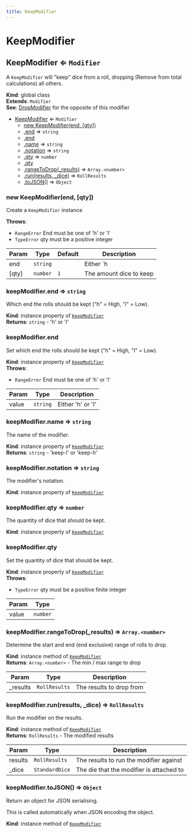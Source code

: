 ```yaml
---
title: KeepModifier
---
```


# KeepModifier

<a name="KeepModifier"></a>

## KeepModifier ⇐ <code>Modifier</code>
A `KeepModifier` will "keep" dice from a roll, dropping (Remove from total calculations) all
others.

**Kind**: global class  
**Extends**: <code>Modifier</code>  
**See**: [DropModifier](DropModifier) for the opposite of this modifier  

* [KeepModifier](#KeepModifier) ⇐ <code>Modifier</code>
    * [new KeepModifier(end, [qty])](#new_KeepModifier_new)
    * [.end](#KeepModifier+end) ⇒ <code>string</code>
    * [.end](#KeepModifier+end)
    * [.name](#KeepModifier+name) ⇒ <code>string</code>
    * [.notation](#KeepModifier+notation) ⇒ <code>string</code>
    * [.qty](#KeepModifier+qty) ⇒ <code>number</code>
    * [.qty](#KeepModifier+qty)
    * [.rangeToDrop(_results)](#KeepModifier+rangeToDrop) ⇒ <code>Array.&lt;number&gt;</code>
    * [.run(results, _dice)](#KeepModifier+run) ⇒ <code>RollResults</code>
    * [.toJSON()](#KeepModifier+toJSON) ⇒ <code>Object</code>

<a name="new_KeepModifier_new"></a>

### new KeepModifier(end, [qty])
Create a `KeepModifier` instance

**Throws**:

- <code>RangeError</code> End must be one of 'h' or 'l'
- <code>TypeError</code> qty must be a positive integer


| Param | Type | Default | Description |
| --- | --- | --- | --- |
| end | <code>string</code> |  | Either `h|l` to keep highest or lowest |
| [qty] | <code>number</code> | <code>1</code> | The amount dice to keep |

<a name="KeepModifier+end"></a>

### keepModifier.end ⇒ <code>string</code>
Which end the rolls should be kept ("h" = High, "l" = Low).

**Kind**: instance property of [<code>KeepModifier</code>](#KeepModifier)  
**Returns**: <code>string</code> - 'h' or 'l'  
<a name="KeepModifier+end"></a>

### keepModifier.end
Set which end the rolls should be kept ("h" = High, "l" = Low).

**Kind**: instance property of [<code>KeepModifier</code>](#KeepModifier)  
**Throws**:

- <code>RangeError</code> End must be one of 'h' or 'l'


| Param | Type | Description |
| --- | --- | --- |
| value | <code>string</code> | Either 'h' or 'l' |

<a name="KeepModifier+name"></a>

### keepModifier.name ⇒ <code>string</code>
The name of the modifier.

**Kind**: instance property of [<code>KeepModifier</code>](#KeepModifier)  
**Returns**: <code>string</code> - 'keep-l' or 'keep-h'  
<a name="KeepModifier+notation"></a>

### keepModifier.notation ⇒ <code>string</code>
The modifier's notation.

**Kind**: instance property of [<code>KeepModifier</code>](#KeepModifier)  
<a name="KeepModifier+qty"></a>

### keepModifier.qty ⇒ <code>number</code>
The quantity of dice that should be kept.

**Kind**: instance property of [<code>KeepModifier</code>](#KeepModifier)  
<a name="KeepModifier+qty"></a>

### keepModifier.qty
Set the quantity of dice that should be kept.

**Kind**: instance property of [<code>KeepModifier</code>](#KeepModifier)  
**Throws**:

- <code>TypeError</code> qty must be a positive finite integer


| Param | Type |
| --- | --- |
| value | <code>number</code> | 

<a name="KeepModifier+rangeToDrop"></a>

### keepModifier.rangeToDrop(_results) ⇒ <code>Array.&lt;number&gt;</code>
Determine the start and end (end exclusive) range of rolls to drop.

**Kind**: instance method of [<code>KeepModifier</code>](#KeepModifier)  
**Returns**: <code>Array.&lt;number&gt;</code> - The min / max range to drop  

| Param | Type | Description |
| --- | --- | --- |
| _results | <code>RollResults</code> | The results to drop from |

<a name="KeepModifier+run"></a>

### keepModifier.run(results, _dice) ⇒ <code>RollResults</code>
Run the modifier on the results.

**Kind**: instance method of [<code>KeepModifier</code>](#KeepModifier)  
**Returns**: <code>RollResults</code> - The modified results  

| Param | Type | Description |
| --- | --- | --- |
| results | <code>RollResults</code> | The results to run the modifier against |
| _dice | <code>StandardDice</code> | The die that the modifier is attached to |

<a name="KeepModifier+toJSON"></a>

### keepModifier.toJSON() ⇒ <code>Object</code>
Return an object for JSON serialising.

This is called automatically when JSON encoding the object.

**Kind**: instance method of [<code>KeepModifier</code>](#KeepModifier)  
